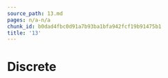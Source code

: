 ```yaml
---
source_path: 13.md
pages: n/a-n/a
chunk_id: b0dad4fbc0d91a7b93ba1bfa942fcf19b91475b1
title: '13'
---
```

# Discrete
